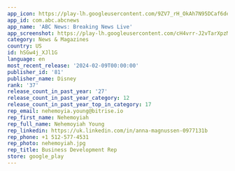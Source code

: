 ```yaml
---
app_icon: https://play-lh.googleusercontent.com/9ZV7_rH_OkAh7N95DCaf6denkZMIldPD5K2nuVxetCym4ixyBx2qk6QBbog3txzwdy4o
app_id: com.abc.abcnews
app_name: 'ABC News: Breaking News Live'
app_screenshot: https://play-lh.googleusercontent.com/cH4vrr-J2vTarXpzMgpE0pXC0Xnv9rGn2nA4rOIqh_Ax1YcD7U4DA8bnf2w247sPOw
category: News & Magazines
country: US
id: hSGw4j_XJl1G
language: en
most_recent_release: '2024-02-09T00:00:00'
publisher_id: '81'
publisher_name: Disney
rank: '37'
release_count_in_past_year: '27'
release_count_in_past_year_category: 12
release_count_in_past_year_top_in_category: 17
rep_email: nehemoyia.young@bitrise.io
rep_first_name: Nehemoyiah
rep_full_name: Nehemoyiah Young
rep_linkedin: https://uk.linkedin.com/in/anna-magnussen-0977131b
rep_phone: +1 512-577-4531
rep_photo: nehemoyiah.jpg
rep_title: Business Development Rep
store: google_play
---
```

